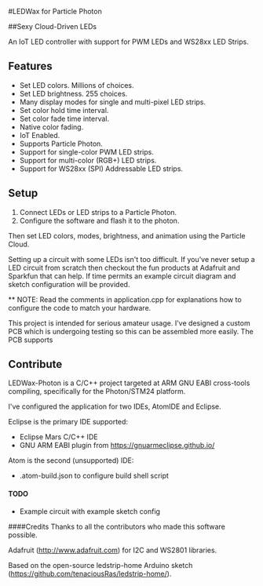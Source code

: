 #LEDWax for Particle Photon

##Sexy Cloud-Driven LEDs

An IoT LED controller with support for PWM LEDs and WS28xx LED Strips.

## Features
- Set LED colors.  Millions of choices.
- Set LED brightness.  255 choices.
- Many display modes for single and multi-pixel LED strips.
- Set color hold time interval.
- Set color fade time interval.
- Native color fading.
- IoT Enabled.
- Supports Particle Photon.
- Support for single-color PWM LED strips.
- Support for multi-color (RGB+) LED strips.
- Support for WS28xx (SPI) Addressable LED strips.

## Setup

1) Connect LEDs or LED strips to a Particle Photon.
2) Configure the software and flash it to the photon.

Then set LED colors, modes, brightness, and animation using the Particle Cloud.

Setting up a circuit with some LEDs isn't too difficult.  If you've never setup a LED circuit from scratch then checkout the fun products at Adafruit and Sparkfun that can help.  If time permits an example circuit diagram and sketch configuration will be provided.

** NOTE: Read the comments in application.cpp for explanations how to configure the code to match your hardware.

This project is intended for serious amateur usage.  I've designed a custom PCB which is undergoing testing so this can be assembled more easily.  The PCB supports

## Contribute
LEDWax-Photon is a C/C++ project targeted at ARM GNU EABI cross-tools compiling, specifically for the Photon/STM24 platform.

I've configured the application for two IDEs, AtomIDE and Eclipse.

Eclipse is the primary IDE supported:
- Eclipse Mars C/C++ IDE
- GNU ARM EABI plugin from https://gnuarmeclipse.github.io/

Atom is the second (unsupported) IDE:
- .atom-build.json to configure build shell script

#### TODO
- Example circuit with example sketch config

####Credits
Thanks to all the contributors who made this software possible.

Adafruit (http://www.adafruit.com) for I2C and WS2801 libraries.

Based on the open-source ledstrip-home Arduino sketch (https://github.com/tenaciousRas/ledstrip-home/).
